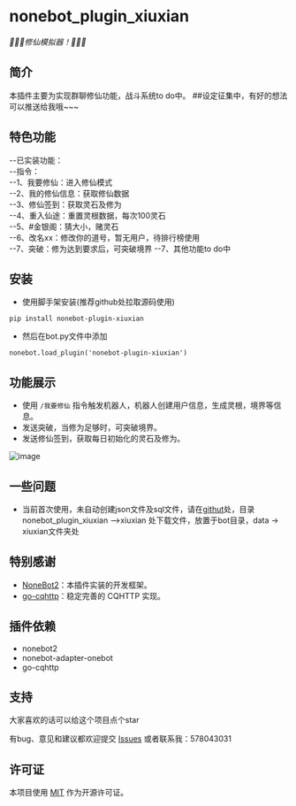 # nonebot_plugin_xiuxian

_:tada::tada::tada:修仙模拟器！:tada::tada::tada:_

## 简介

本插件主要为实现群聊修仙功能，战斗系统to do中。
##设定征集中，有好的想法可以推送给我哦~~~

## 特色功能

--已实装功能：<br>
--指令：<br>
  --1、我要修仙：进入修仙模式<br>
  --2、我的修仙信息：获取修仙数据<br>
  --3、修仙签到：获取灵石及修为<br>
  --4、重入仙途：重置灵根数据，每次100灵石<br>
  --5、#金银阁：猜大小，赌灵石<br>
  --6、改名xx：修改你的道号，暂无用户，待排行榜使用<br>
  --7、突破：修为达到要求后，可突破境界
  --7、其他功能to do中<br>


## 安装

- 使用脚手架安装(推荐github处拉取源码使用)

```
pip install nonebot-plugin-xiuxian
```

- 然后在bot.py文件中添加

```
nonebot.load_plugin('nonebot-plugin-xiuxian')
```

## 功能展示

- 使用 `/我要修仙` 指令触发机器人，机器人创建用户信息，生成灵根，境界等信息。
- 发送突破，当修为足够时，可突破境界。
- 发送修仙签到，获取每日初始化的灵石及修为。

![image](https://user-images.githubusercontent.com/44226600/187607785-3ea934f4-2b5c-418e-9b99-e8a8e5562125.png)

## 一些问题

- 当前首次使用，未自动创建json文件及sql文件，请在[githut](https://github.com/s52047qwas/nonebot_plugin_xiuxian)处，目录nonebot_plugin_xiuxian ——>xiuxian
处下载文件，放置于bot目录，data -> xiuxian文件夹处

## 特别感谢

- [NoneBot2](https://github.com/nonebot/nonebot2)：本插件实装的开发框架。
- [go-cqhttp](https://github.com/Mrs4s/go-cqhttp)：稳定完善的 CQHTTP 实现。

## 插件依赖

- nonebot2
- nonebot-adapter-onebot
- go-cqhttp

## 支持

大家喜欢的话可以给这个项目点个star

有bug、意见和建议都欢迎提交 [Issues](https://github.com/s52047qwas/nonebot_plugin_xiuxian/issues) 
或者联系我：578043031

## 许可证
本项目使用 [MIT](https://choosealicense.com/licenses/mit/) 作为开源许可证。

